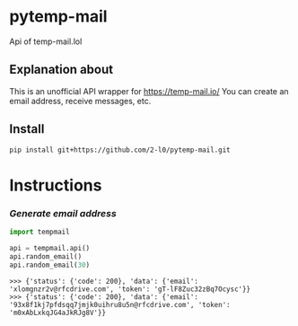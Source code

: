 # pytemp-mail
Api of temp-mail.lol

## Explanation about
This is an unofficial API wrapper for https://temp-mail.io/
You can create an email address, receive messages, etc.

## Install
`pip install git+https://github.com/2-l0/pytemp-mail.git`

# Instructions
### *Generate email address*
```py
import tempmail

api = tempmail.api()
api.random_email()
api.random_email(30)
```
```result
>>> {'status': {'code': 200}, 'data': {'email': 'xlomgnzr2v@rfcdrive.com', 'token': 'gT-lF8Zuc32zBq7Ocysc'}}
>>> {'status': {'code': 200}, 'data': {'email': '93x8f1kj7pfdsqq7jmjk0uihru8u5n@rfcdrive.com', 'token': 'm0xAbLxkqJG4aJkRJg8V'}}
```
